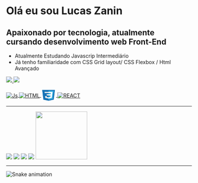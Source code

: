 <div>
  <h1>Olá eu sou Lucas Zanin</h1>
  <h2>Apaixonado por tecnologia, atualmente cursando desenvolvimento web Front-End</h2>
  <ul>
    <li>Atualmente Estudando Javascrip Intermediário</li>
    <li>Já tenho familiaridade com CSS Grid layout/ CSS Flexbox / Html Avançado</li>
  </ul>
  
  <a href="https://github.com/Lucaszanin">
  <img height="180em" src="https://github-readme-stats.vercel.app/api?username=Lucaszanin&show_icons=true&theme=radical&include_all_commits=true&count_private=true"/>
  <img height="180em" src="https://github-readme-stats.vercel.app/api/top-langs/?username=Lucaszanin&layout=compact&langs_count=6&theme=radical"/>
</div>
<div style="display: inline_block"><br>
  <img align="center" alt="Js" height="30" width="40" src="https://cdn.jsdelivr.net/gh/devicons/devicon/icons/javascript/javascript-plain.svg">
  <img align="center" alt="HTML" height="30" width="40" src="https://cdn.jsdelivr.net/gh/devicons/devicon/icons/html5/html5-original.svg">
  <img align="center" alt="CSS" height="30" width="40" src="https://raw.githubusercontent.com/devicons/devicon/master/icons/css3/css3-original.svg">
  <img align="center" alt="REACT" height="30" width="40" src="https://cdn.jsdelivr.net/gh/devicons/devicon/icons/react/react-original.svg">
  </div>
 
  <hr>
 
  
  
<div>
  <a href="https://www.instagram.com/lukas_zanin/" target="_blank"><img src="https://img.shields.io/badge/-Instagram-%23E4405F?style=for-the-badge&logo=instagram&logoColor=white" target="_blank"></a>
 <a href="https://discord.gg/Lucas_Zanin#3326" target="_blank"><img src="https://img.shields.io/badge/Discord-7289DA?style=for-the-badge&logo=discord&logoColor=white" target="_blank"></a> 
  <a href = "mailto:lukas.zanin@gmail.com"><img src="https://img.shields.io/badge/-Gmail-%23333?style=for-the-badge&logo=gmail&logoColor=white" target="_blank"></a>
  <a href="https://www.linkedin.com/in/lucas-zanin-083167106/" target="_blank"><img src="https://img.shields.io/badge/-LinkedIn-%230077B5?style=for-the-badge&logo=linkedin&logoColor=white" target="_blank"></a>
   <img height="130" width="140" src="https://encrypted-tbn0.gstatic.com/images?q=tbn:ANd9GcTW0N0tnUPTwHOoG7nno9mTt-HnHZaHA3aQNZ3xJBorG67QSKzlt3Ee2qTiJtP0FlJP0VM&usqp=CAU">
  <hr>
 

  ![Snake animation](https://github.com/devemdobro/devemdobro/blob/output/github-contribution-grid-snake.svg)

</div>
